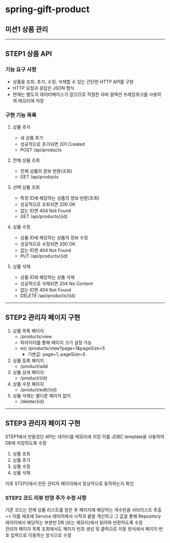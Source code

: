 # spring-gift-product

## 미션1 상품 관리
___
## STEP1 상품 API

### 기능 요구 사항
- 상품을 조회, 추가, 수정, 삭제할 수 있는 간단한 HTTP API를 구현
- HTTP 요청과 응답은 JSON 형식
- 현재는 별도의 데이터베이스가 없으므로 적절한 자바 컬렉션 프레임워크를 사용하여 메모리에 저장

### 구현 기능 목록
1. 상품 추가
    - 새 상품 추가
    - 성공적으로 추가되면 201 Created
    - POST /api/products

2. 전체 상품 조회
    - 전체 상품의 정보 반환(조회)
    - GET /api/products

3. 선택 상품 조회
    - 특정 ID에 해당하는 상품의 정보 반환(조회)
    - 성공적으로 조회되면 200 OK
    - 없는 ID면 404 Not Found
    - GET /api/products/{id}

4. 상품 수정
    - 상품 ID에 해당하는 상품의 정보 수정
    - 성공적으로 수정되면 200 OK
    - 없는 ID면 404 Not Found
    - PUT /api/products/{id}

5. 상품 삭제
    - 상품 ID에 해당하는 상품 삭제
    - 성공적으로 삭제되면 204 No Content
    - 없는 ID면 404 Not Found
    - DELETE /api/products/{id}

___
## STEP2 관리자 페이지 구현
1. 상품 목록 페이지
   - /products/view
   - 파라미터를 통해 페이지 크기 설정 가능
   - ex) /products/view?page=1&pageSize=5
     - 기본값: page=1, pageSize=5
2. 상품 등록 페이지
   - /product/add
3. 상품 상세 페이지
   - /product/{id}
4. 상품 수정 페이지
   - /product/edit/{id}
5. 상품 삭제는 별다른 페이지 없이
   - /delete/{id}

___
## STEP3 관리자 페이지 구현
STEP1에서 만들었던  API는 데이터를 메모리에 저장
이를 JDBC template을 사용하여 DB에 저장하도록 수정

1. 상품 조회
2. 상품 추가
3. 상품 수정
4. 상품 삭제

이후 STEP2에서 만든 관리자 페이지에서 정상적으로 동작하는지 확인

### STEP2 코드 리뷰 반영 추가 수정 사항
기존 코드는 전체 상품 리스트를 받은 후 페이지에 해당하는 개수만큼 서브리스트 추출
=> 이를 애초에 Service 레이어에서 시작과 끝을 계산하고 그 값을 통해 Repository 레이어에서 해당하는 부분만 DB (또는 메모리)에서 읽어와 반환하도록 수정 <br>
관리자 페이지 목록 조회에서도 페이지 번호 생성 및 클릭으로 이동 방식에서 페이지 번호 입력으로 이동하는 방식으로 수정
